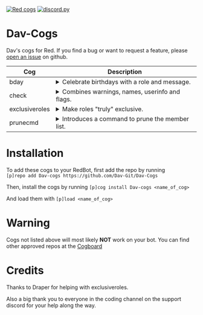 [![Red cogs](https://img.shields.io/badge/Red--DiscordBot-cogs-red.svg)](https://github.com/Cog-Creators/Red-DiscordBot/tree/V3/develop)
[![discord.py](https://img.shields.io/badge/discord-py-blue.svg)](https://github.com/Rapptz/discord.py)

# Dav-Cogs

Dav's cogs for Red. If you find a bug or want to request a feature, please [open an issue](https://github.com/Dav-Git/Dav-Cogs/issues/new) on github.

| Cog | Description |
| --- | ----------- |
| bday | <details><summary>Celebrate birthdays with a role and message.</summary>Set a birthday role and assign it to your members using a command. In combination with [Sinbad's scheduler](https://github.com/mikeshardmind/SinbadCogs) you can even automate the removal of the birthday role.</details>
| check | <details><summary>Combines warnings, names, userinfo and flags.</summary>The flags command will only be executed if the [flags cog](https://github.com/bobloy/Fox-V3/) is installed and loaded.</details> |
| exclusiveroles | <details><summary>Make roles "truly" exclusive.</summary>Allows you to set 2 roles exclusive to each other. That way, when a user is being assigned a new role, the old role which is exclusive with the new role will be removed.</details> |
| prunecmd | <details><summary>Introduces a command to prune the member list.</summary>Allows automation of the discord "prune" operation. Designed to be used together with [Sinbad's scheduler](https://github.com/mikeshardmind/SinbadCogs)</details> |

# Installation

To add these cogs to your RedBot, first add the repo by running\
`[p]repo add Dav-cogs https://github.com/Dav-Git/Dav-Cogs`

Then, install the cogs by running `[p]cog install Dav-cogs <name_of_cog>`

And load them with `[p]load <name_of_cog>`

# Warning

Cogs not listed above will most likely **NOT** work on your bot.
You can find other approved repos at the [Cogboard](https://cogboard.red/t/approved-repositories/210)

# Credits

Thanks to Draper for helping with exclusiveroles.

Also a big thank you to everyone in the coding channel on the support discord for your help along the way.